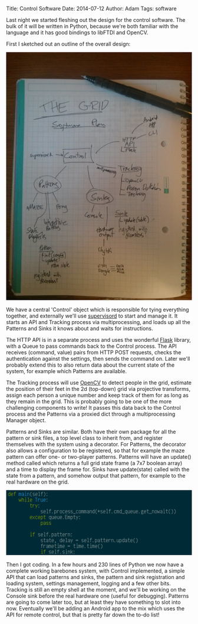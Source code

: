 Title: Control Software
Date: 2014-07-12
Author: Adam
Tags: software

Last night we started fleshing out the design for the control software. The
bulk of it will be written in Python, because we're both familiar with the
language and it has good bindings to libFTDI and OpenCV.

First I sketched out an outline of the overall design:

![paper planning](/images/software_plan.jpg)

We have a central 'Control' object which is responsible for tying everything
together, and externally we'll use [supervisord](http://supervisord.org/) to
start and manage it. It starts an API and Tracking process via multiprocessing,
and loads up all the Patterns and Sinks it knows about and waits for
instructions.

The HTTP API is in a separate process and uses the wonderful
[Flask](http://flask.pocoo.org/) library, with a Queue to pass commands back to
the Control process. The API receives (command, value) pairs from HTTP POST
requests, checks the authentication against the settings, then sends the
command on. Later we'll probably extend this to also return data about the
current state of the system, for example which Patterns are available.


The Tracking process will use [OpenCV](http://opencv.org/) to detect people in
the grid, estimate the position of their feet in the 2d (top-down) grid via
projective transforms, assign each person a unique number and keep track of
them for as long as they remain in the grid. This is probably going to be one
of the more challenging components to write! It passes this data back to the
Control process and the Patterns via a proxied dict through a multiprocessing
Manager object.

Patterns and Sinks are similar. Both have their own package for all the pattern
or sink files, a top level class to inherit from, and register themselves with
the system using a decorator. For Patterns, the decorator also allows a
configuration to be registered, so that for example the maze pattern can offer
one- or two-player patterns. Patterns will have an update() method called
which returns a full grid state frame (a 7x7 boolean array) and a time to
display the frame for. Sinks have update(state) called with the state from a
pattern, and somehow output that pattern, for example to the real hardware on
the grid.

![source code screenshot](/images/code_screenshot.png)

Then I got coding. In a few hours and 230 lines of Python we now have a
complete working barebones system, with Control implemented, a simple API that
can load patterns and sinks, the pattern and sink registration and loading
system, settings management, logging and a few other bits. Tracking is still an
empty shell at the moment, and we'll be working on the Console sink before the
real hardware one (useful for debugging). Patterns are going to come later too,
but at least they have something to slot into now. Eventually we'll be adding
an Android app to the mix which uses the API for remote control, but that is
pretty far down the to-do list!
